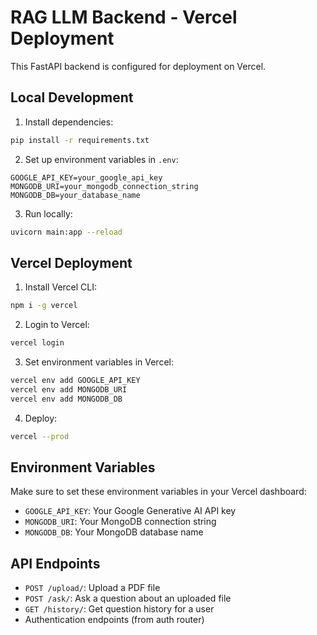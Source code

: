# RAG LLM Backend - Vercel Deployment

This FastAPI backend is configured for deployment on Vercel.

## Local Development

1. Install dependencies:
```bash
pip install -r requirements.txt
```

2. Set up environment variables in `.env`:
```
GOOGLE_API_KEY=your_google_api_key
MONGODB_URI=your_mongodb_connection_string
MONGODB_DB=your_database_name
```

3. Run locally:
```bash
uvicorn main:app --reload
```

## Vercel Deployment

1. Install Vercel CLI:
```bash
npm i -g vercel
```

2. Login to Vercel:
```bash
vercel login
```

3. Set environment variables in Vercel:
```bash
vercel env add GOOGLE_API_KEY
vercel env add MONGODB_URI
vercel env add MONGODB_DB
```

4. Deploy:
```bash
vercel --prod
```

## Environment Variables

Make sure to set these environment variables in your Vercel dashboard:
- `GOOGLE_API_KEY`: Your Google Generative AI API key
- `MONGODB_URI`: Your MongoDB connection string
- `MONGODB_DB`: Your MongoDB database name

## API Endpoints

- `POST /upload/`: Upload a PDF file
- `POST /ask/`: Ask a question about an uploaded file
- `GET /history/`: Get question history for a user
- Authentication endpoints (from auth router)
